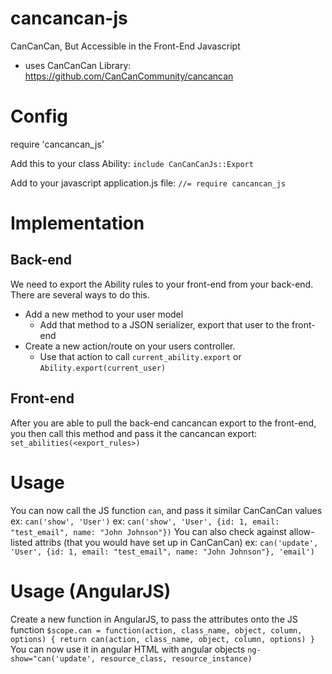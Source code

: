# cancancan-js
CanCanCan, But Accessible in the Front-End Javascript
- uses CanCanCan Library: https://github.com/CanCanCommunity/cancancan

# Config
require 'cancancan_js'

Add this to your class Ability:
`include CanCanCanJs::Export`

Add to your javascript application.js file:
`//= require cancancan_js`

# Implementation
## Back-end
We need to export the Ability rules to your front-end from your back-end. There are several ways to do this.
- Add a new method to your user model
  - Add that method to a JSON serializer, export that user to the front-end
- Create a new action/route on your users controller.
  - Use that action to call `current_ability.export` or `Ability.export(current_user)`

## Front-end
After you are able to pull the back-end cancancan export to the front-end, you then call this method and pass it the cancancan export:
`set_abilities(<export_rules>)`

# Usage
You can now call the JS function `can`, and pass it similar CanCanCan values
ex: `can('show', 'User')`
ex: `can('show', 'User', {id: 1, email: "test_email", name: "John Johnson"})`
You can also check against allow-listed attribs (that you would have set up in CanCanCan)
ex: `can('update', 'User', {id: 1, email: "test_email", name: "John Johnson"}, 'email')`

# Usage (AngularJS)
Create a new function in AngularJS, to pass the attributes onto the JS function
`
$scope.can = function(action, class_name, object, column, options) {
  return can(action, class_name, object, column, options)
}
`
You can now use it in angular HTML with angular objects
`ng-show="can('update', resource_class, resource_instance)`
